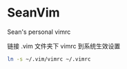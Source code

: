 # SeanVim
Sean's personal vimrc


链接 .vim 文件夹下 vimrc 到系统生效设置
```bash
ln -s ~/.vim/vimrc ~/.vimrc
```
